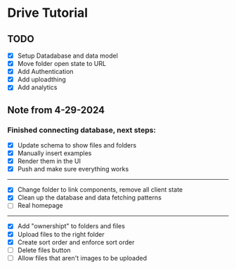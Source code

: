 # Drive Tutorial

## TODO

- [x] Setup Datadabase and data model
- [x] Move folder open state to URL
- [x] Add Authentication
- [x] Add uploadthing
- [x] Add analytics

## Note from 4-29-2024

### Finished connecting database, next steps:

- [x] Update schema to show files and folders
- [x] Manually insert examples
- [x] Render them in the UI
- [x] Push and make sure everything works

---

- [x] Change folder to link components, remove all client state
- [x] Clean up the database and data fetching patterns
- [ ] Real homepage

---

- [x] Add "ownershipt" to folders and files
- [x] Upload files to the right folder
- [x] Create sort order and enforce sort order
- [ ] Delete files button
- [ ] Allow files that aren't images to be uploaded
